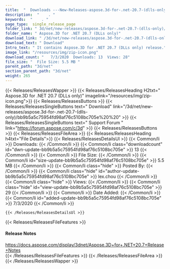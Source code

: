 ```yaml
---
title:  "  Downloads ---New-Releases-aspose.3d-for-.net-20.7-(dlls-only) . " 
description:  "    . " 
keywords:  "    . " 
page_type:  single_release_page
folder_link: " 3d/net/new-releases/aspose.3d-for-.net-20.7-(dlls-only)/"
folder_name: " Aspose.3D for .NET 20.7 (DLLs only)"
download_link: " /3d/net/new-releases/aspose.3d-for-.net-20.7-(dlls-only)/bb9b5a5c75954fd98af76c5108bc705e"
download_text: " Download"
Intro_text: " It contains Aspose.3D for .NET 20.7 (DLLs only) release."
image_link: "/resources/img/zip-icon.png"
download_count: "   7/3/2020  Downloads: 13  Views: 28"
file_size: "  File Size: 5.5 MB "
parent_path: "3d/net"
section_parent_path: "3d/net"
weight: 265
---
```


{{< Releases/ReleasesWapper >}}
  {{< Releases/ReleasesHeading H2txt=" Aspose.3D for .NET 20.7 (DLLs only)" imagelink="/resources/img/zip-icon.png">}}
  {{< Releases/ReleasesButtons >}}
    {{< Releases/ReleasesSingleButtons text=" Download" link="/3d/net/new-releases/aspose.3d-for-.net-20.7-(dlls-only)/bb9b5a5c75954fd98af76c5108bc705e%20%20" >}}
    {{< Releases/ReleasesSingleButtons text=" Support Forum " link="https://forum.aspose.com/c/3d" >}}
  {{< Releases/ReleasesButtons >}}
  {{< Releases/ReleasesFileArea >}}
    {{< Releases/ReleasesHeading h4txt="File Details">}}
    {{< Releases/ReleasesDetailsUl >}}
            {{< Common/li  >}} Downloads: {{< /Common/li >}} 
      {{< Common/li class="downloadcount" id="dwn-update-bb9b5a5c75954fd98af76c5108bc705e" >}} 13 {{< /Common/li >}} 
      {{< Common/li  >}} File Size: {{< /Common/li >}} 
      {{< Common/li id="size-update-bb9b5a5c75954fd98af76c5108bc705e" >}} 5.5 MB {{< /Common/li >}} 
      {{< Common/li  class="hide" >}} Posted By: {{< /Common/li >}} 
      {{< Common/li class="hide" id="author-update-bb9b5a5c75954fd98af76c5108bc705e" >}} lex.chou {{< /Common/li >}} 
      {{< Common/li class="hide"  >}} Views: {{< /Common/li >}} 
      {{< Common/li class="hide" id="view-update-bb9b5a5c75954fd98af76c5108bc705e" >}} 29 {{< /Common/li >}} 
      {{< Common/li  >}} Date Added: {{< /Common/li >}} 
      {{< Common/li id="added-update-bb9b5a5c75954fd98af76c5108bc705e" >}} 7/3/2020 {{< /Common/li >}} 

    {{< /Releases/ReleasesDetailsUl >}}

  {{< Releases/ReleasesFileFeatures >}}
      <h4>Release Notes</h4><div><a href="https://docs.aspose.com/display/3dnet/Aspose.3D+for+.NET+20.7+Release+Notes">https://docs.aspose.com/display/3dnet/Aspose.3D+for+.NET+20.7+Release+Notes</a></div>
  {{< /Releases/ReleasesFileFeatures >}}
 {{< /Releases/ReleasesFileArea >}}
{{< /Releases/ReleasesWapper >}}


